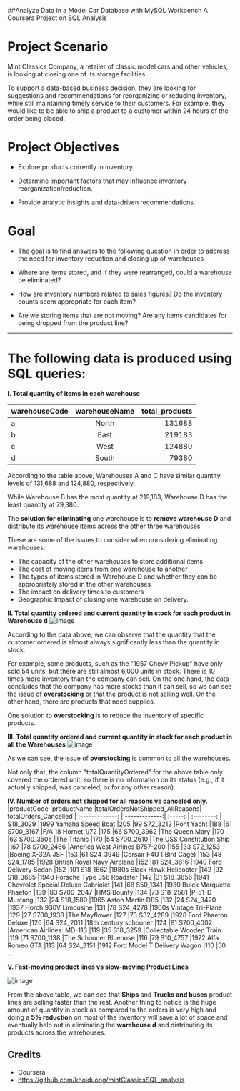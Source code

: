 ##Analyze Data in a Model Car Database with MySQL Workbench
A Coursera Project on SQL Analysis

# Project Scenario
Mint Classics Company, a retailer of classic model cars and other vehicles, is looking at closing one of its storage facilities.

To support a data-based business decision, they are looking for suggestions and recommendations for reorganizing or reducing inventory, while still maintaining timely service to their customers. For example, they would like to be able to ship a product to a customer within 24 hours of the order being placed.

# Project Objectives
* Explore products currently in inventory.

* Determine important factors that may influence inventory reorganization/reduction.

* Provide analytic insights and data-driven recommendations.

# Goal
* The goal is to find answers to the following question in order to address the need for inventory reduction and closing up of warehouses

* Where are items stored, and if they were rearranged, could a warehouse be eliminated?

* How are inventory numbers related to sales figures? Do the inventory counts seem appropriate for each item?

* Are we storing items that are not moving? Are any items candidates for being dropped from the product line?
*** 
# The following data is produced using SQL queries:

**I. Total quantity of items in each warehouse**




| warehouseCode        | warehouseName         | total_products  |
| ------------- |:-------------:| -----:|
a| North | 131688
b|East|219183
c|West|124880
d|South| 79380

According to the table above, Warehouses A and C have similar quantity levels of 131,688 and 124,880, respectively.

While Warehouse B has the most quantity at 219,183, Warehouse D has the least quantity at 79,380.

The **solution for eliminating** one warehouse is to **remove warehouse D** and distribute its warehouse items across the other three warehouses

These are some of the issues to consider when considering eliminating warehouses:

* The capacity of the other warehouses to store additional items
* The cost of moving items from one warehouse to another
* The types of items stored in Warehouse D and whether they can be appropriately stored in the other warehouses
* The impact on delivery times to customers
* Geographic Impact of closing one warehouse on delivery.

**II. Total quantity ordered and current quantity in stock for each product in Warehouse d**
  ![image](https://github.com/ashu1717/MintClassicSQL/assets/57885219/01ffaad3-8e1e-408e-a384-12a69307ded0)

According to the data above, we can observe that the quantity that the customer ordered is almost always significantly less than the quantity in stock.

For example, some products, such as the "1957 Chevy Pickup" have only sold 54 units, but there are still almost 6,000 units in stock. There is 10 times more inventory than the company can sell.
On the one hand, the data concludes that the company has more stocks than it can sell, so we can see the issue of **overstocking** or that the product is not selling well. On the other hand, there are products that need supplies.

One solution to **overstocking** is to reduce the inventory of specific products.

**III. Total quantity ordered and current quantity in stock for each product in all the Warehouses**
![image](https://github.com/ashu1717/MintClassicSQL/assets/57885219/723216bf-50d1-48be-a292-05219470b001)

As we can see, the issue of **overstocking** is common to all the warehouses.

Not only that, the column "totalQuantityOrdered" for the above table only covered the ordered unit, so there is no information on its status (e.g., if it actually shipped, was canceled, or for any other reason).

**IV. Number of orders not shipped for all reasons vs canceled only.**
|productCode	|productName	|totalOrdersNotShipped_AllReasons|	totalOrders_Cancelled
| :-------------: |:-------------:| :-----: | :--------: |
S18_3029	|1999 Yamaha Speed Boat	|205	|99
S72_3212	|Pont Yacht	|188	|61
S700_3167	|F/A 18 Hornet 1/72	|175	|66
S700_3962	|The Queen Mary	|170	|63
S700_3505	|The Titanic	|170	|54
S700_2610	|The USS Constitution Ship	|167	|78
S700_2466	|America West Airlines B757-200	|155	|33
S72_1253	|Boeing X-32A JSF	|153	|61
S24_3949	|Corsair F4U ( Bird Cage)	|153	|48
S24_1785	|1928 British Royal Navy Airplane	|152	|81
S24_3816	|1940 Ford Delivery Sedan	|152	|101
S18_1662	|1980s Black Hawk Helicopter	|142	|92
S18_3685	|1948 Porsche Type 356 Roadster	|142	|31
S18_3856	|1941 Chevrolet Special Deluxe Cabriolet	|141	|68
S50_1341	|1930 Buick Marquette Phaeton	|139	|83
S700_2047	|HMS Bounty	|134	|73
S18_2581	|P-51-D Mustang	|132	|24
S18_1589	|1965 Aston Martin DB5	|132	|24
S24_3420	|1937 Horch 930V Limousine	|131	|78
S24_4278	|1900s Vintage Tri-Plane	|129	|27
S700_1938	|The Mayflower	|127	|73
S32_4289	|1928 Ford Phaeton Deluxe	|126	|64
S24_2011	|18th century schooner	|124	|81
S700_4002	|American Airlines: MD-11S	|119	|35
S18_3259	|Collectable Wooden Train	|119	|71
S700_1138	|The Schooner Bluenose	|116	|79
S10_4757	|1972 Alfa Romeo GTA	|113	|64
S24_3151	|1912 Ford Model T Delivery Wagon	|110	|50
....


**V. Fast-moving product lines vs slow-moving Product Lines**

![image](https://github.com/ashu1717/MintClassicSQL/assets/57885219/1c32956a-4627-45dc-b499-5544d9039702)

From the above table, we can see that **Ships** and **Trucks and buses** product lines are selling faster than the rest.
Another thing to notice is the huge amount of quantity in stock as compared to the orders is very high and doing a **5% reduction** on most of the inventory will save a lot of space and eventually help out in eliminating the **warehouse d** and distributing its products across the warehouses.




## Credits

* Coursera
* https://github.com/khoiduong/mintClassicsSQL_analysis



